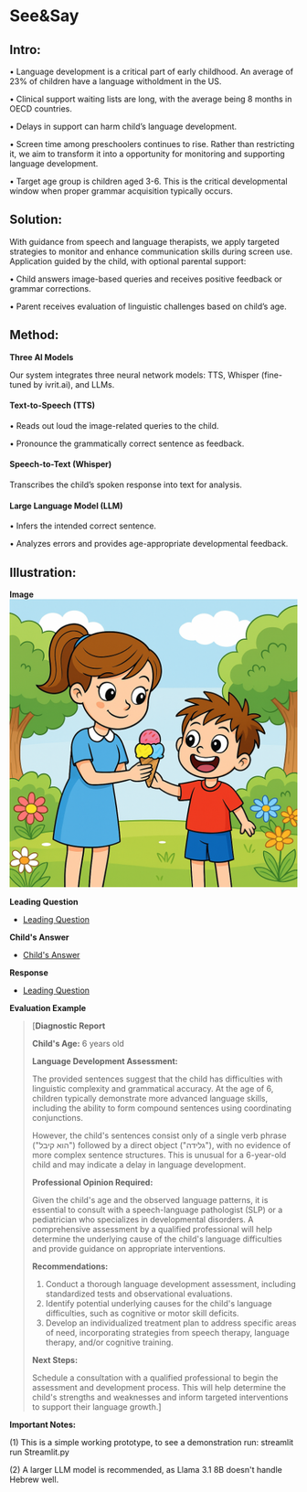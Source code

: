 # __See&Say__

## __Intro:__

 • Language development is a critical part of early childhood.  An average of 23% of children have a language witholdment in the US.

 • Clinical support waiting lists are long, with the average being 8 months in OECD countries.

 • Delays in support can harm child’s language development.

 • Screen time among preschoolers continues to rise. Rather than restricting it, we aim to transform it into a opportunity for monitoring and supporting language development.

 • Target age group is children aged 3-6. This is the critical developmental window when proper grammar acquisition typically occurs.


## __Solution:__

With guidance from speech and language therapists, we apply targeted strategies to monitor and enhance communication skills during screen use.
Application guided by the child, with optional parental support:

 • Child answers image-based queries and receives positive feedback or grammar corrections.

 • Parent receives evaluation of linguistic challenges based on child’s age.

## __Method:__

__Three AI Models__

Our system integrates three neural network models: TTS, Whisper (fine-tuned by ivrit.ai), and  LLMs.

#### Text-to-Speech (TTS)

 • Reads out loud the image-related queries to the child.

 • Pronounce the grammatically correct sentence as feedback.

#### Speech-to-Text (Whisper)

 Transcribes the child’s spoken response into text for analysis.

#### Large Language Model (LLM)

 • Infers the intended correct sentence.

 • Analyzes errors and provides age-appropriate developmental feedback.


## __Illustration:__

__Image__
![Image](img1.png "A demo image")

__Leading Question__
* [Leading Question](q1_whyHappy.mp3)

__Child's Answer__
* [Child's Answer](a1_gotIceCream.mp3)

__Response__
* [Leading Question](output_audio.mp3)

__Evaluation Example__
>[**Diagnostic Report**
>
>**Child's Age:** 6 years old
>
>**Language Development Assessment:**
>
>The provided sentences suggest that the child has difficulties with linguistic complexity and grammatical accuracy. At the age of 6, children typically demonstrate more advanced language skills, including the ability to form compound sentences using coordinating conjunctions.
>
>However, the child's sentences consist only of a single verb phrase ("הוא קיבל") followed by a direct object ("גלידה"), with no evidence of more complex sentence structures. This is unusual for a 6-year-old child and may indicate a delay in language development.
>
>**Professional Opinion Required:**
>
>Given the child's age and the observed language patterns, it is essential to consult with a speech-language pathologist (SLP) or a pediatrician who specializes in developmental disorders. A comprehensive assessment by a qualified professional will help determine the underlying cause of the child's language difficulties and provide guidance on appropriate interventions.
>
>**Recommendations:**
>
>1. Conduct a thorough language development assessment, including standardized tests and observational evaluations.
>2. Identify potential underlying causes for the child's language difficulties, such as cognitive or motor skill deficits.
>3. Develop an individualized treatment plan to address specific areas of need, incorporating strategies from speech therapy, language therapy, and/or cognitive training.
>
>**Next Steps:**
>
>Schedule a consultation with a qualified professional to begin the assessment and development process. This will help determine the child's strengths and weaknesses and inform targeted interventions to support their language growth.]



__Important Notes:__

(1) This is a simple working prototype, to see a demonstration run:
streamlit run Streamlit.py

(2) A larger LLM model is recommended, as Llama 3.1 8B doesn't handle Hebrew well.